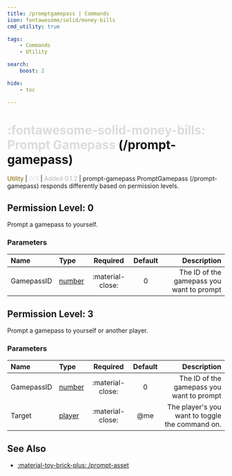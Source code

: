```yaml
---
title: /promptgamepass | Commands
icon: fontawesome/solid/money-bills
cmd_utility: true

tags:
    - Commands
    - Utility

search:
    boost: 2

hide:
    - toc

---
```

# <p style="color: rgb(220,220,220); display: inline;">:fontawesome-solid-money-bills: Prompt Gamepass</p> (/prompt-gamepass)
<div style="display:inline;">
<p style="color: #7F5F02; display: inline;">Utility</p> | <p style="color: rgb(220,220,220); display: inline;">0/3</p> | <p style="color: rgb(180,180,180); display: inline;"> Added 0.1.2</p> | prompt-gamepass
</div>
PromptGamepass (/prompt-gamepass) responds differently based on permission levels.

## Permission Level: 0
Prompt a gamepass to yourself.

### Parameters

| Name   | Type   | Required         | Default | Description                            |
|:--------|:--------|:------------------:|:---------:|----------------------------------------:|
| GamepassID | [number](../parameters.md#number) | :material-close: | 0     | The ID of the gamepass you want to prompt |

## Permission Level: 3
Prompt a gamepass to yourself or another player.

### Parameters

| Name   | Type   | Required         | Default | Description                            |
|:--------|:--------|:------------------:|:---------:|----------------------------------------:|
| GamepassID | [number](../parameters.md#number) | :material-close: | 0     | The ID of the gamepass you want to prompt |
| Target | [player](../parameters.md#player) | :material-close: | @me     | The player's you want to toggle the command on. |

## See Also
* [:material-toy-brick-plus: /prompt-asset](./prompt-asset.md)